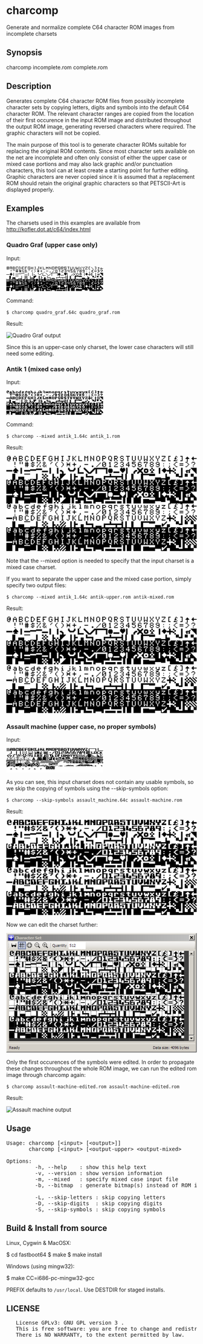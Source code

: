 # charcomp

Generate and normalize complete C64 character ROM images from
incomplete charsets

## Synopsis

   charcomp incomplete.rom complete.rom
   
## Description

Generates complete C64 character ROM files from possibly incomplete
character sets by copying letters, digits and symbols into the default
C64 character ROM. The relevant character ranges are copied from the
location of their first occurence in the input ROM image and
distributed throughout the output ROM image, generating reversed
characters where required. The graphic characters will not be copied.

The main purpose of this tool is to generate character ROMs suitable
for replacing the original ROM contents. Since most character sets
available on the net are incomplete and often only consist of either
the upper case or mixed case portions and may also lack graphic and/or
punctuation characters, this tool can at least create a starting point
for further editing. Graphic characters are never copied since it is
assumed that a replacement ROM should retain the original graphic
characters so that PETSCII-Art is displayed properly.

## Examples

The charsets used in this examples are available from http://kofler.dot.at/c64/index.html

### Quadro Graf (upper case only)

Input:

![Quadro Graf input](images/quadro-graf-input.gif)

Command:

    $ charcomp quadro_graf.64c quadro_graf.rom

Result:

![Quadro Graf output](images/quadro-graf-output.git)

Since this is an upper-case only charset, the lower case characters
will still need some editing.

### Antik 1 (mixed case only)

Input:

![Antik 1 input](images/antik-1-input.gif)

Command:

    $ charcomp --mixed antik_1.64c antik_1.rom

Result:

![Antik 1 output](images/antik-1-output.png)

Note that the --mixed option is needed to specify that the input
charset is a mixed case charset.

If you want to separate the upper case and the mixed case portion,
simply specify two output files:

    $ charcomp --mixed antik_1.64c antik-upper.rom antik-mixed.rom

Result:

![Antik 1 output upper case](images/antik-1-output-upper.png)
![Antik 1 output mixed case](images/antik-1-output-mixed.png)

### Assault machine (upper case, no proper symbols)

Input:

![Assault machine input](images/assault-machine-input.gif)

As you can see, this input charset does not contain any usable
symbols, so we skip the copying of symbols using the --skip-symbols
option:

    $ charcomp --skip-symbols assault_machine.64c assault-machine.rom

Result:

![Assault machine output](images/assault-machine-output.png)

Now we can edit the charset further:

![Assault machine, editing symbols](images/assault-machine-symbols-edited.png)

Only the first occurences of the symbols were edited. In order to
propagate these changes throughout the whole ROM image, we can run the
edited rom image through charcomp again:

    $ charcomp assault-machine-edited.rom assault-machine-edited.rom

Result:

![Assault machine output](images/assault-machine-edited-symbols-normalized.png)

## Usage

<pre>
Usage: charcomp [&lt;input&gt; [&lt;output&gt;]]
       charcomp [&lt;input&gt; [&lt;output-upper&gt; &lt;output-mixed&gt;

Options:
         -h, --help    : show this help text
         -v, --version : show version information
         -m, --mixed   : specify mixed case input file
         -b, --bitmap  : generate bitmap(s) instead of ROM images

         -L, --skip-letters : skip copying letters
         -D, --skip-digits  : skip copying digits
         -S, --skip-symbols : skip copying symbols
</pre>

## Build & Install from source

Linux, Cygwin & MacOSX:

   $ cd fastboot64
   $ make
   $ make install

Windows (using mingw32):

   $ make CC=i686-pc-mingw32-gcc
   
PREFIX defaults to `/usr/local`. Use DESTDIR for staged installs.

## LICENSE

<pre>
   License GPLv3: GNU GPL version 3 <http://gnu.org/licenses/gpl.html>.
   This is free software: you are free to change and redistribute it.
   There is NO WARRANTY, to the extent permitted by law.
</pre>
